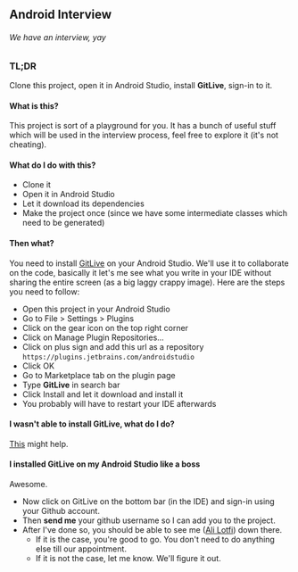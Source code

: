 ## Android Interview
######  We have an interview, yay

### TL;DR
Clone this project, open it in Android Studio, install **GitLive**, sign-in to it.

#### What is this?
This project is sort of a playground for you. It has a bunch of useful stuff which will be used in the interview process, feel free to explore it (it's not cheating).

#### What do I do with this?
- Clone it
- Open it in Android Studio
- Let it download its dependencies
- Make the project once (since we have some intermediate classes which need to be generated)

#### Then what?
You need to install [GitLive](https://git.live/) on your Android Studio. We'll use it to collaborate on the code, basically it let's me see what you write in your IDE without sharing the entire screen (as a big laggy crappy image).
Here are the steps you need to follow:
- Open this project in your Android Studio
- Go to File > Settings > Plugins
- Click on the gear icon on the top right corner
- Click on Manage Plugin Repositories...
- Click on plus sign and add this url as a repository `https://plugins.jetbrains.com/androidstudio`
- Click OK
- Go to Marketplace tab on the plugin page
- Type **GitLive** in search bar
- Click Install and let it download and install it
- You probably will have to restart your IDE afterwards

#### I wasn't able to install GitLive, what do I do?
[This](http://letmegooglethat.com/?q=How+to+install+GitLive+on+Android+Studio) might help.

#### I installed GitLive on my Android Studio like a boss
Awesome.
- Now click on GitLive on the bottom bar (in the IDE) and sign-in using your Github account.
- Then **send me** your github username so I can add you to the project.
- After I've done so, you should be able to see me ([Ali Lotfi](https://github.com/alilotfi/)) down there.
  - If it is the case, you're good to go. You don't need to do anything else till our appointment. 
  - If it is not the case, let me know. We'll figure it out.
